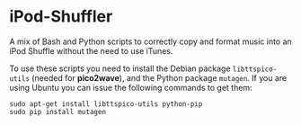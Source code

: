 # iPod-Shuffler
A mix of Bash and Python scripts to correctly copy and format music into an iPod Shuffle without the need to use iTunes.

To use these scripts you need to install the Debian package `libttspico-utils` (needed for **pico2wave**), and the Python package `mutagen`.
If you are using Ubuntu you can issue the following commands to get them:

```
sudo apt-get install libttspico-utils python-pip
sudo pip install mutagen
```
